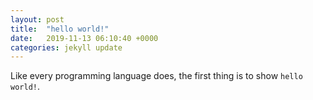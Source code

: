 ```yaml
---
layout: post
title:  "hello world!"
date:   2019-11-13 06:10:40 +0000
categories: jekyll update
---
```


Like every programming language does, the first thing is to show `hello world!`.